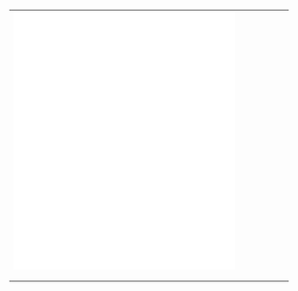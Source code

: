 <table>
  <tr>
    <td colspan="2" align="center">
      <img align="left" src="/metrics.classic.svg" alt="Metrics" width="400">
      <img align="left" src="/metrics.plugin.isocalendar.svg" alt="Metrics" width="400">
      <img align="left" src="/metrics.plugin.pagespeed.svg" alt="Metrics" width="400">
      <img width="900" height="1" alt="">
    </td>
  </tr>
</table>
